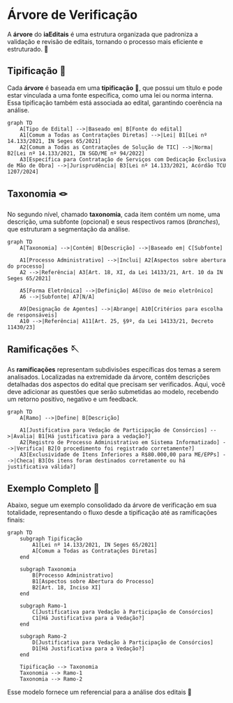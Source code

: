 # Árvore de Verificação  

A **árvore** do **iaEditais** é uma estrutura organizada que padroniza a validação e revisão de editais, tornando o processo mais eficiente e estruturado. 🌳  

## Tipificação 🧵

Cada **árvore** é baseada em uma **tipificação** 🧵, que possui um título e pode estar vinculada a uma fonte específica, como uma lei ou norma interna. Essa tipificação também está associada ao edital, garantindo coerência na análise.  

```mermaid
graph TD
    A[Tipo de Edital] -->|Baseado em| B[Fonte do edital]
    A1[Comum a Todas as Contratações Diretas] -->|Lei| B1[Lei nº 14.133/2021, IN Seges 65/2021]
    A2[Comum a Todas as Contratações de Solução de TIC] -->|Norma| B2[Lei nº 14.133/2021, IN SGD/ME nº 94/2022]
    A3[Específica para Contratação de Serviços com Dedicação Exclusiva de Mão de Obra] -->|Jurisprudência| B3[Lei nº 14.133/2021, Acórdão TCU 1207/2024]
```

## Taxonomia 🪢

No segundo nível, chamado **taxonomia**, cada item contém um nome, uma descrição, uma subfonte (opcional) e seus respectivos ramos (*branches*), que estruturam a segmentação da análise.

```mermaid
graph TD
    A[Taxonomia] -->|Contém| B[Descrição] -->|Baseado em| C[Subfonte]

    A1[Processo Administrativo] -->|Inclui| A2[Aspectos sobre abertura do processo]
    A2 -->|Referência| A3[Art. 18, XI, da Lei 14133/21, Art. 10 da IN Seges 65/2021]

    A5[Forma Eletrônica] -->|Definição| A6[Uso de meio eletrônico]
    A6 -->|Subfonte| A7[N/A]

    A9[Designação de Agentes] -->|Abrange| A10[Critérios para escolha de responsáveis]
    A10 -->|Referência| A11[Art. 25, §9º, da Lei 14133/21, Decreto 11430/23]
```

## Ramificações 🪡

As **ramificações** representam subdivisões específicas dos temas a serem analisados. Localizadas na extremidade da árvore, contêm descrições detalhadas dos aspectos do edital que precisam ser verificados. Aqui, você deve adicionar as questões que serão submetidas ao modelo, recebendo um retorno positivo, negativo e um feedback.  

```mermaid
graph TD
    A[Ramo] -->|Define| B[Descrição]

    A1[Justificativa para Vedação de Participação de Consórcios] -->|Avalia| B1[Há justificativa para a vedação?]
    A2[Registro de Processo Administrativo em Sistema Informatizado] -->|Verifica| B2[O procedimento foi registrado corretamente?]
    A3[Exclusividade de Itens Inferiores a R$80.000,00 para ME/EPPs] -->|Checa| B3[Os itens foram destinados corretamente ou há justificativa válida?]
```

## Exemplo Completo 🌳

Abaixo, segue um exemplo consolidado da árvore de verificação em sua totalidade, representando o fluxo desde a tipificação até as ramificações finais:

```mermaid
graph TD
    subgraph Tipificação
        A1[Lei nº 14.133/2021, IN Seges 65/2021]
        A[Comum a Todas as Contratações Diretas]
    end

    subgraph Taxonomia
        B[Processo Administrativo]
        B1[Aspectos sobre Abertura do Processo]
        B2[Art. 18, Inciso XI] 
    end

    subgraph Ramo-1
        C[Justificativa para Vedação à Participação de Consórcios]
        C1[Há Justificativa para a Vedação?]
    end

    subgraph Ramo-2
        D[Justificativa para Vedação à Participação de Consórcios]
        D1[Há Justificativa para a Vedação?]
    end

    Tipificação --> Taxonomia 
    Taxonomia --> Ramo-1
    Taxonomia --> Ramo-2
```  

Esse modelo fornece um referencial para a análise dos editais 🚀
